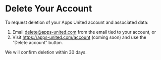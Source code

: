 # Delete Your Account

To request deletion of your Apps United account and associated data:
1. Email delete@apps-united.com from the email tied to your account, or
2. Visit https://apps-united.com/account (coming soon) and use the “Delete account” button.

We will confirm deletion within 30 days.
